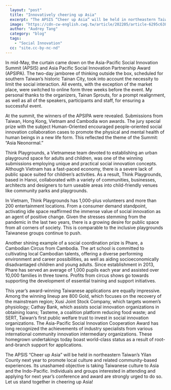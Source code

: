 ```yaml
---
  layout: "post"
  title: "Innovatively cheering up Asia"
  excerpt: "The APSIS “Cheer up Asia” will be held in northeastern Taiwan’s Yilan County next year to promote local culture and related community-based experiences."
  image: "https://cdn-cw-english.cwg.tw/article/202205/article-6295c63863d10.jpg"
  author: "Audrey Tang"
  category: "blog"
  tags: 
    - "Social Innovation"
  cc: "site.cc-by-nc-nd"
---
```


In mid-May, the curtain came down on the Asia-Pacific Social Innovation Summit (APSIS) and Asia Pacific Social Innovation Partnership Award (APSIPA). The two-day jamboree of thinking outside the box, scheduled for southern Taiwan’s historic Tainan City, took into account the necessity to limit the social interaction. All events, with the exception of the market place, were switched to online form three weeks before the event. My personal thanks to the organizers, Tainan Sprouts, for a prompt realignment, as well as all of the speakers, participants and staff, for ensuring a successful event.

At the summit, the winners of the APSIPA were revealed. Submissions from Taiwan, Hong Kong, Vietnam and Cambodia won awards. The jury special prize with the subject Human-Oriented encouraged people-oriented social innovation collaboration cases to promote the physical and mental health of human beings in a new life form. This reflected the theme of the Summit: “Asia Neonormal.”

Think Playgrounds, a Vietnamese team devoted to establishing an urban playground space for adults and children, was one of the winning submissions employing unique and practical social innovation concepts. Although Vietnam has a fast-paced economy, there is a severe lack of public space suited for children’s activities. As a result, Think Playgrounds, based in Hanoi, collaborated with a variety of communities, businesses, architects and designers to turn useable areas into child-friendly venues like community parks and playgrounds.

In Vietnam, Think Playgrounds has 1,000-plus volunteers and more than 200 entertainment locations. From a consumer demand standpoint, activating idle space reaffirmed the immense value of social innovation as an agent of positive change. Given the stresses stemming from the pandemic in the last two years, there is a growing desire for public space from all corners of society. This is comparable to the inclusive playgrounds Taiwanese groups continue to push.

Another shining example of a social coordination prize is Phare, a Cambodian Circus from Cambodia. The art school is committed to cultivating local Cambodian talents, offering a diverse performing environment and career possibilities, as well as aiding socioeconomically disadvantaged children and young adults. Since establishment in 2013, Phare has served an average of 1,000 pupils each year and assisted over 10,000 families in three towns. Profits from circus shows go towards supporting the development of essential training and support initiatives.

This year’s award-winning Taiwanese applications are equally impressive. Among the winning lineup are 800 Gold, which focuses on the recovery of the mainstream region; Xusi Joint Stock Company, which targets women’s physiology; Cathay Bank, which assists social innovation organizations in obtaining loans; Tasteme, a coalition platform reducing food waste; and SERT, Taiwan’s first public welfare trust to invest in social innovation organizations. The Asia-Pacific Social Innovation Cooperation Award has long recognized the achievements of industry specialists from various international community innovation intermediary organizations. These homegrown undertakings today boast world-class status as a result of root-and-branch support for applications.

The APSIS “Cheer up Asia” will be held in northeastern Taiwan’s Yilan County next year to promote local culture and related community-based experiences. Its unashamed objective is taking Taiwanese culture to Asia and the Indo-Pacific. Individuals and groups interested in attending and applying for next year’s conference and award are strongly urged to do so. Let us stand together in cheering up Asia!
